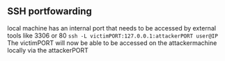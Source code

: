 ## SSH portfowarding 

local machine has an internal port that needs to be accessed by external tools like 3306 or 80
`ssh -L victimPORT:127.0.0.1:attackerPORT user@IP`
The victimPORT will now be able to be accessed on the attackermachine locally via the attackerPORT



